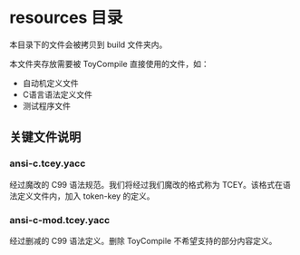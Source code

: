 # resources 目录

本目录下的文件会被拷贝到 build 文件夹内。

本文件夹存放需要被 ToyCompile 直接使用的文件，如：

* 自动机定义文件
* C语言语法定义文件
* 测试程序文件

## 关键文件说明

### ansi-c.tcey.yacc

经过魔改的 C99 语法规范。我们将经过我们魔改的格式称为 TCEY。该格式在语法定义文件内，加入 token-key 的定义。

### ansi-c-mod.tcey.yacc

经过删减的 C99 语法定义。删除 ToyCompile 不希望支持的部分内容定义。
